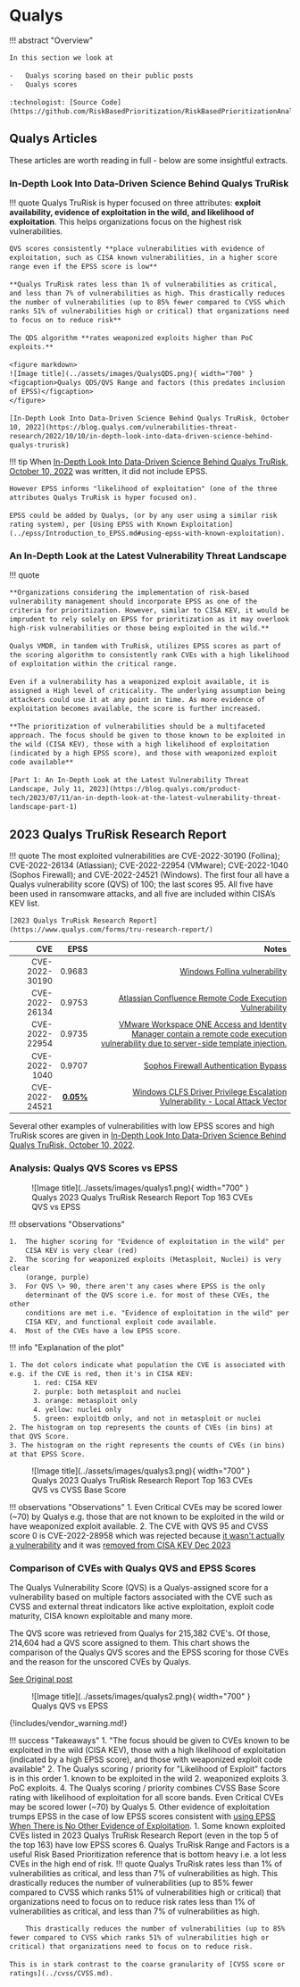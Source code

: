 # Qualys

!!! abstract "Overview"
    
    In this section we look at

    -   Qualys scoring based on their public posts
    -   Qualys scores

    :technologist: [Source Code](https://github.com/RiskBasedPrioritization/RiskBasedPrioritizationAnalysis/blob/main/analysis/qualys.ipynb) 

## Qualys Articles

These articles are worth reading in full - below are some insightful extracts.

### In-Depth Look Into Data-Driven Science Behind Qualys TruRisk


!!! quote
    Qualys TruRisk is hyper focused on three attributes: **exploit availability, evidence of exploitation in the wild, and likelihood of exploitation**. This helps organizations focus on the highest risk vulnerabilities.

    QVS scores consistently **place vulnerabilities with evidence of exploitation, such as CISA known vulnerabilities, in a higher score range even if the EPSS score is low**

    **Qualys TruRisk rates less than 1% of vulnerabilities as critical, and less than 7% of vulnerabilities as high. This drastically reduces the number of vulnerabilities (up to 85% fewer compared to CVSS which ranks 51% of vulnerabilities high or critical) that organizations need to focus on to reduce risk**

    The QDS algorithm **rates weaponized exploits higher than PoC exploits.**

    <figure markdown>
    ![Image title](../assets/images/QualysQDS.png){ width="700" }
    <figcaption>Qualys QDS/QVS Range and factors (this predates inclusion of EPSS)</figcaption>
    </figure>

    [In-Depth Look Into Data-Driven Science Behind Qualys TruRisk, October 10, 2022](https://blog.qualys.com/vulnerabilities-threat-research/2022/10/10/in-depth-look-into-data-driven-science-behind-qualys-trurisk)


!!! tip
    When  [In-Depth Look Into Data-Driven Science Behind Qualys TruRisk, October 10, 2022](https://blog.qualys.com/vulnerabilities-threat-research/2022/10/10/in-depth-look-into-data-driven-science-behind-qualys-trurisk) was written, it did not include EPSS.
    
    However EPSS informs "likelihood of exploitation" (one of the three attributes Qualys TruRisk is hyper focused on).

    EPSS could be added by Qualys, (or by any user using a similar risk rating system), per [Using EPSS with Known Exploitation](../epss/Introduction_to_EPSS.md#using-epss-with-known-exploitation).
### An In-Depth Look at the Latest Vulnerability Threat Landscape
    

!!! quote

    **Organizations considering the implementation of risk-based vulnerability management should incorporate EPSS as one of the criteria for prioritization. However, similar to CISA KEV, it would be imprudent to rely solely on EPSS for prioritization as it may overlook high-risk vulnerabilities or those being exploited in the wild.**

    Qualys VMDR, in tandem with TruRisk, utilizes EPSS scores as part of the scoring algorithm to consistently rank CVEs with a high likelihood of exploitation within the critical range.

    Even if a vulnerability has a weaponized exploit available, it is assigned a High level of criticality. The underlying assumption being attackers could use it at any point in time. As more evidence of exploitation becomes available, the score is further increased.

    **The prioritization of vulnerabilities should be a multifaceted approach. The focus should be given to those known to be exploited in the wild (CISA KEV), those with a high likelihood of exploitation (indicated by a high EPSS score), and those with weaponized exploit code available**

    [Part 1: An In-Depth Look at the Latest Vulnerability Threat Landscape, July 11, 2023](https://blog.qualys.com/product-tech/2023/07/11/an-in-depth-look-at-the-latest-vulnerability-threat-landscape-part-1) 

## 2023 Qualys TruRisk Research Report

!!! quote 
    The most exploited vulnerabilities are CVE-2022-30190 (Follina); CVE-2022-26134 (Atlassian); CVE-2022-22954 (VMware); CVE-2022-1040 (Sophos Firewall); and CVE-2022-24521 (Windows). The first four all have a Qualys vulnerability score (QVS) of 100; the last scores 95. All five have been used in ransomware attacks, and all five are included within CISA’s KEV list.
    
    [2023 Qualys TruRisk Research Report](https://www.qualys.com/forms/tru-research-report/)


|  CVE           |  EPSS    | Notes    |
|---------------:|---------:|---------:|
| CVE-2022-30190 |  0.9683 | [Windows Follina vulnerability](https://msrc.microsoft.com/update-guide/vulnerability/CVE-2023-36761)|
| CVE-2022-26134 |  0.9753 | [Atlassian Confluence Remote Code Execution Vulnerability](https://confluence.atlassian.com/doc/confluence-security-advisory-2022-06-02-1130377146.html)|
| CVE-2022-22954 |   0.9735 | [VMware Workspace ONE Access and Identity Manager contain a remote code execution vulnerability due to server-side template injection.](https://nvd.nist.gov/vuln/detail/CVE-2022-22954)|
| CVE-2022-1040  |  0.9707 | [Sophos Firewall Authentication Bypass](https://www.sophos.com/en-us/security-advisories/sophos-sa-20220325-sfos-rce)|
| CVE-2022-24521 |  [**0.05%**](https://www.cvedetails.com/epss/CVE-2022-24521/epss-score-history.html)| [Windows CLFS Driver Privilege Escalation Vulnerability - Local Attack Vector](https://msrc.microsoft.com/update-guide/vulnerability/CVE-2022-24521) |

Several other examples of vulnerabilities with low EPSS scores and high TruRisk scores are given in [In-Depth Look Into Data-Driven Science Behind Qualys TruRisk, October 10, 2022](https://blog.qualys.com/vulnerabilities-threat-research/2022/10/10/in-depth-look-into-data-driven-science-behind-qualys-trurisk#exploit-prediction-scoring-system).

### Analysis: Qualys QVS Scores vs EPSS




<figure markdown>
  ![Image title](../assets/images/qualys1.png){ width="700" }
  <figcaption>Qualys 2023 Qualys TruRisk Research Report Top 163 CVEs QVS vs EPSS</figcaption>
</figure>

!!! observations "Observations"

    1.  The higher scoring for "Evidence of exploitation in the wild" per
        CISA KEV is very clear (red)
    2.  The scoring for weaponized exploits (Metasploit, Nuclei) is very clear
        (orange, purple)
    3.  For QVS \> 90, there aren't any cases where EPSS is the only
        determinant of the QVS score i.e. for most of these CVEs, the other
        conditions are met i.e. "Evidence of exploitation in the wild" per
        CISA KEV, and functional exploit code available.
    4.  Most of the CVEs have a low EPSS score.


!!! info "Explanation of the plot"

    1. The dot colors indicate what population the CVE is associated with e.g. if the CVE is red, then it's in CISA KEV:
          1. red: CISA KEV
          2. purple: both metasploit and nuclei
          3. orange: metasploit only
          4. yellow: nuclei only
          5. green: exploitdb only, and not in metasploit or nuclei
    2. The histogram on top represents the counts of CVEs (in bins) at that QVS Score.
    3. The histogram on the right represents the counts of CVEs (in bins) at that EPSS Score.


<figure markdown>
  ![Image title](../assets/images/qualys3.png){ width="700" }
  <figcaption>Qualys 2023 Qualys TruRisk Research Report Top 163 CVEs QVS vs CVSS Base Score</figcaption>
</figure>

!!! observations "Observations"
    1.  Even Critical CVEs may be scored lower (~70) by Qualys e.g. those that are not known to be exploited in the wild or have weaponized exploit available.
    2.  The CVE with QVS 95 and CVSS score 0 is CVE-2022-28958 which was rejected because [it wasn't actually a vulnerability](https://www.greynoise.io/blog/cve-2022-28958-remote-code-execution-vulnerability-dlink-rejected) and it was [removed from CISA KEV Dec 2023](https://www.cisa.gov/news-events/alerts/2023/12/01/cisa-removes-one-known-exploited-vulnerability-catalog)  




### **Comparison of CVEs with Qualys QVS and EPSS Scores**

The Qualys Vulnerability Score (QVS) is a Qualys-assigned score for a
vulnerability based on multiple factors associated with the CVE such as
CVSS and external threat indicators like active exploitation, exploit
code maturity, CISA known exploitable and many more.  
  
The QVS score was retrieved from Qualys for 215,382 CVE's. Of those,
214,604 had a QVS score assigned to them. This chart shows the
comparison of the Qualys QVS scores and the EPSS scoring for those CVEs
and the reason for the unscored CVEs by Qualys.   

[See Original post](https://www.linkedin.com/posts/buddybergman_epss-qualys-cybersecurity-activity-7123998432674926592-ydQB)

<figure markdown>
![Image title](../assets/images/qualys2.png){ width="700" }
<figcaption>Qualys QVS vs EPSS  </figcaption> 
</figure>

{!includes/vendor_warning.md!}


!!! success "Takeaways"
    1. "The focus should be given to CVEs known to be exploited in the wild (CISA KEV), those with a high likelihood of exploitation (indicated by a high EPSS score), and those with weaponized exploit code available"
    2. The Qualys scoring / priority for "Likelihood of Exploit" factors is in this order
          1. known to be exploited in the wild 
          2. weaponized exploits 
          3. PoC exploits.
    4.  The Qualys scoring / priority combines CVSS Base Score rating with likelihood of exploitation for all score bands. Even Critical CVEs may be scored lower (~70) by Qualys 
    5. Other evidence of exploitation trumps EPSS in the case of low EPSS scores consistent with [using EPSS When There is No Other Evidence of Exploitation](https://amnesia.first.org/display/EPSS/All+Pages#AllPages-WhenThereisNoOtherEvidenceofExploitation).
       1. Some known exploited CVEs listed in 2023 Qualys TruRisk Research Report (even in the top 5 of the top 163) have low EPSS scores
    6. Qualys TruRisk Range and Factors is a useful Risk Based Prioritization reference that is bottom heavy i.e. a lot less CVEs in the high end of risk.
    !!! quote
        Qualys TruRisk rates less than 1% of vulnerabilities as critical, and less than 7% of vulnerabilities as high. This drastically reduces the number of vulnerabilities (up to 85% fewer compared to CVSS which ranks 51% of vulnerabilities high or critical) that organizations need to focus on to reduce risk rates less than 1% of vulnerabilities as critical, and less than 7% of vulnerabilities as high. 
        
        This drastically reduces the number of vulnerabilities (up to 85% fewer compared to CVSS which ranks 51% of vulnerabilities high or critical) that organizations need to focus on to reduce risk. 
        
    This is in stark contrast to the coarse granularity of [CVSS score or ratings](../cvss/CVSS.md).
   
